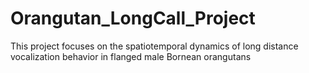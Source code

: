 # Orangutan_LongCall_Project
This project focuses on the spatiotemporal dynamics of long distance vocalization behavior in flanged male Bornean orangutans
